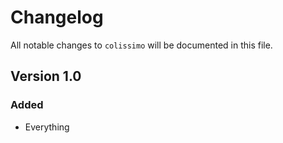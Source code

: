 # Changelog

All notable changes to `colissimo` will be documented in this file.

## Version 1.0

### Added
- Everything
